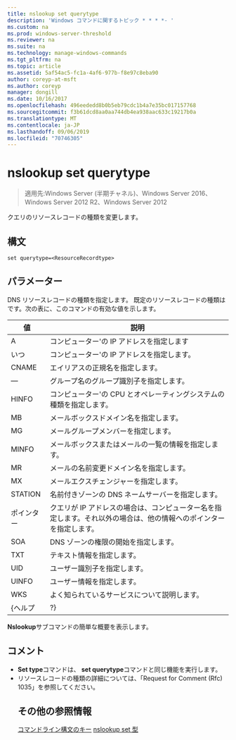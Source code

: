 ```yaml
---
title: nslookup set querytype
description: 'Windows コマンドに関するトピック * * * *- '
ms.custom: na
ms.prod: windows-server-threshold
ms.reviewer: na
ms.suite: na
ms.technology: manage-windows-commands
ms.tgt_pltfrm: na
ms.topic: article
ms.assetid: 5af54ac5-fc1a-4af6-977b-f8e97c8eba90
author: coreyp-at-msft
ms.author: coreyp
manager: dongill
ms.date: 10/16/2017
ms.openlocfilehash: 496eededd8b0b5eb79cdc1b4a7e35bc017157768
ms.sourcegitcommit: f3b61dcd8aa0aa744db4ea938aac633c19217b0a
ms.translationtype: MT
ms.contentlocale: ja-JP
ms.lasthandoff: 09/06/2019
ms.locfileid: "70746305"
---
```

# <a name="nslookup-set-querytype"></a>nslookup set querytype

>適用先:Windows Server (半期チャネル)、Windows Server 2016、Windows Server 2012 R2、Windows Server 2012

クエリのリソースレコードの種類を変更します。
## <a name="syntax"></a>構文
```
set querytype=<ResourceRecordtype>
```
## <a name="parameters"></a>パラメーター
<ResourceRecordtype>DNS リソースレコードの種類を指定します。 既定のリソースレコードの種類はです。次の表に、このコマンドの有効な値を示します。

| 値 |                                                   説明                                                   |
|-------|-----------------------------------------------------------------------------------------------------------------|
|   A   |                                      コンピューター&#39;の IP アドレスを指定します                                      |
|  いつ  |                                     コンピューター&#39;の IP アドレスを指定します。                                      |
| CNAME |                                    エイリアスの正規名を指定します。                                     |
|  ―  |                                  グループ名のグループ識別子を指定します。                                  |
| HINFO |                          コンピューター&#39;の CPU とオペレーティングシステムの種類を指定します。                           |
|  MB   |                                        メールボックスドメイン名を指定します。                                         |
|  MG   |                                         メールグループメンバーを指定します。                                          |
| MINFO |                                   メールボックスまたはメールの一覧の情報を指定します。                                   |
|  MR   |                                     メールの名前変更ドメイン名を指定します。                                      |
|  MX   |                                          メールエクスチェンジャーを指定します。                                          |
|  STATION   |                                 名前付きゾーンの DNS ネームサーバーを指定します。                                 |
|  ポインター  | クエリが IP アドレスの場合は、コンピューター名を指定します。それ以外の場合は、他の情報へのポインターを指定します。 |
|  SOA  |                                DNS ゾーンの権限の開始を指定します。                                 |
|  TXT  |                                         テキスト情報を指定します。                                         |
|  UID  |                                         ユーザー識別子を指定します。                                          |
| UINFO |                                         ユーザー情報を指定します。                                         |
|  WKS  |                                         よく知られているサービスについて説明します。                                         |
| {ヘルプ |                                                       ?}                                                        |

<strong>Nslookup</strong>サブコマンドの簡単な概要を表示します。
## <a name="remarks"></a>コメント
- <strong>Set type</strong>コマンドは、 <strong>set querytype</strong>コマンドと同じ機能を実行します。
- リソースレコードの種類の詳細については、「Request for Comment (Rfc) 1035」を参照してください。
  ## <a name="additional-references"></a>その他の参照情報
  <a href="command-line-syntax-key.md" data-raw-source="[Command-Line Syntax Key](command-line-syntax-key.md)">コマンドライン構文のキー</a>
  <a href="nslookup-set-type.md" data-raw-source="[nslookup set type](nslookup-set-type.md)">nslookup set 型</a>
